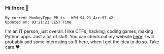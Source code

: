 ### Hi there 👋
<!-- PB START -->
```
My current MonkeyType PB is - WPM:94.21 Acc:97.42
Updated on: 03:21:21 CEST Time
```
<!-- PB END -->
I'm an IT person, just overall. I like CTFs, hacking, coding games, making Python apps. Just a lot of stuff.
You can check out my website [here](https://skill3472.github.io/).
I will probably add some interesting stuff here, when I get the idea to do so. Take care ❤️
